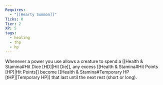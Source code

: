 ```yaml
---
Requires:
  - "[[Hearty Summon]]"
Ticks: 0
Tier: 2
XP: 5
tags:
  - healing
  - thp
  - hp
---
```

Whenever a power you use allows a creature to spend a [[Health & Stamina#Hit Dice [HD]|Hit Die]], any excess [[Health & Stamina#Hit Points [HP]|Hit Points]] become [[Health & Stamina#Temporary HP [tHP]|Temporary HP]] that last until the next rest (short or long).